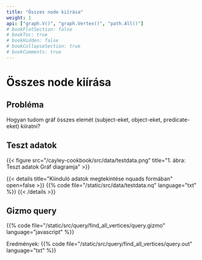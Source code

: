 ```yaml
---
title: "Összes node kiírása"
weight: 1
api: ["graph.V()", "graph.Vertex()", "path.All()"]
# bookFlatSection: false
# bookToc: true
# bookHidden: false
# bookCollapseSection: true
# bookComments: true
---
```


# Összes node kiírása

## Probléma

Hogyan tudom gráf összes elemét (subject-eket, object-eket, predicate-eket) kiíratni? 

## Teszt adatok
{{< figure src="/cayley-cookbook/src/data/testdata.png" title="1. ábra: Teszt adatok Gráf diagramja" >}}

{{< details title="Kiinduló adatok megtekintése nquads formában" open=false >}}
{{% code file="/static/src/data/testdata.nq" language="txt" %}}
{{< /details >}}

## Gizmo query
{{% code file="/static/src/query/find_all_vertices/query.gizmo" language="javascript" %}}

Eredmények:
{{% code file="/static/src/query/find_all_vertices/query.out" language="txt" %}}


